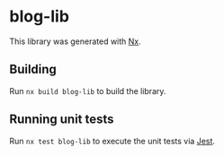 # blog-lib

This library was generated with [Nx](https://nx.dev).

## Building

Run `nx build blog-lib` to build the library.

## Running unit tests

Run `nx test blog-lib` to execute the unit tests via [Jest](https://jestjs.io).
